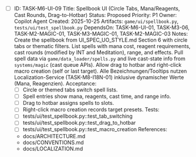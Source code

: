 - [ ] ID: TASK-M6-UI-09
  Title: Spellbook UI (Circle Tabs, Mana/Reagents, Cast Rounds, Drag-to-Hotbar)
  Status: Proposed
  Priority: P1
  Owner: Copilot Agent
  Created: 2025-10-25
  Artifacts: `game/ui/spellbook.py`, `tests/ui/test_spellbook.py`
  DependsOn: TASK-M6-UI-01, TASK-M3-06, TASK-M2-MAGIC-01, TASK-M3-MAGIC-01, TASK-M2-MAGIC-03
  Notes:
  Create the spellbook from UI_SPEC_UO_STYLE.md Section 6 with circle tabs or thematic filters.
  List spells with mana cost, reagent requirements, cast rounds (modified by INT and Meditation), range, and effects.
  Pull spell data via `game/data_loader/spells.py` and live cast-state info from `systems/magic` (cast queue APIs).
  Allow drag to hotbar and right-click macro creation (self or last target).
  Alle Bezeichnungen/Tooltips nutzen Localization-Service (TASK-M8-I18N-01) inklusive dynamischer Werte (Mana, Reagenzien).
  Acceptance:
  - [ ] Circle or themed tabs switch spell lists.
  - [ ] Spell entries show mana, reagents, cast time, and range info.
  - [ ] Drag to hotbar assigns spells to slots.
  - [ ] Right-click macro creation records target presets.
  Tests:
  - [ ] tests/ui/test_spellbook.py::test_tab_switching
  - [ ] tests/ui/test_spellbook.py::test_drag_to_hotbar
  - [ ] tests/ui/test_spellbook.py::test_macro_creation
  References:
  - docs/ARCHITECTURE.md
  - docs/CONVENTIONS.md
  - docs/LOCALIZATION.md
